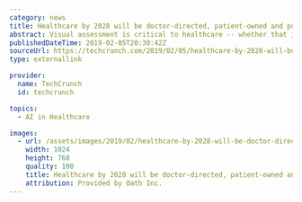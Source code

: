 ```yaml
---
category: news
title: Healthcare by 2028 will be doctor-directed, patient-owned and powered by visual technologies
abstract: Visual assessment is critical to healthcare -- whether that is a doctor peering down your throat as you say “ahhh” or an MRI of your brain.
publishedDateTime: 2019-02-05T20:30:42Z
sourceUrl: https://techcrunch.com/2019/02/05/healthcare-by-2028-will-be-doctor-directed-patient-owned-and-powered-by-visual-technologies/
type: externallink

provider:
  name: TechCrunch
  id: techcrunch

topics:
  - AI in Healthcare

images:
  - url: /assets/images/2019/02/healthcare-by-2028-will-be-doctor-directed-patient-owned-and-powered-by-visual-technologies-1.jpg
    width: 1024
    height: 768
    quality: 100
    title: Healthcare by 2028 will be doctor-directed, patient-owned and powered by visual technologies
    attribution: Provided by Oath Inc.
---
```

